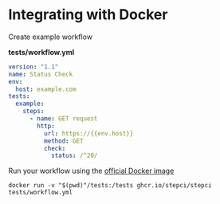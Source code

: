 # Integrating with Docker

Create example workflow

**tests/workflow.yml**

```yaml
version: "1.1"
name: Status Check
env:
  host: example.com
tests:
  example:
    steps:
      - name: GET request
        http:
          url: https://{{env.host}}
          method: GET
          check:
            status: /^20/
```

Run your workflow using the [official Docker image](https://github.com/stepci/stepci/pkgs/container/stepci)

```
docker run -v "$(pwd)"/tests:/tests ghcr.io/stepci/stepci tests/workflow.yml
```
